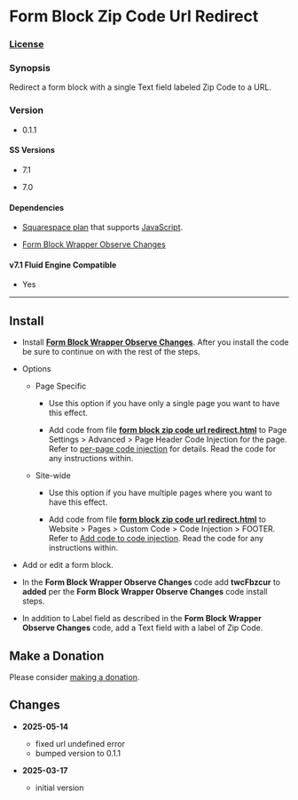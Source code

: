# Form Block Zip Code Url Redirect

### [License][1]

### Synopsis

Redirect a form block with a single Text field labeled Zip Code to a URL.

### Version

  * 0.1.1

#### SS Versions

  * 7.1
  
  * 7.0

#### Dependencies

  * [Squarespace plan][2] that supports [JavaScript][3].
  
  * [Form Block Wrapper Observe Changes][4]

#### v7.1 Fluid Engine Compatible

  * Yes

---

## Install

* Install **[Form Block Wrapper Observe Changes][5]**. After you install the
  code be sure to continue on with the rest of the steps.
  
* Options

  * Page Specific
  
    * Use this option if you have only a single page you want to have this
      effect.
      
    * Add code from file **[form block zip code url redirect.html][6]** to Page
      Settings > Advanced > Page Header Code Injection for the page. Refer to
      [per-page code injection][7] for details. Read the code for any
      instructions within.
      
  * Site-wide
  
    * Use this option if you have multiple pages where you want to have this
      effect.
      
    * Add code from file **[form block zip code url redirect.html][6]** to
      Website > Pages > Custom Code > Code Injection > FOOTER. Refer to [Add
      code to code injection][8]. Read the code for any instructions within.
      
* Add or edit a form block.

* In the **Form Block Wrapper Observe Changes** code add **twcFbzcur** to
  **added** per the **Form Block Wrapper Observe Changes** code install steps.
  
* In addition to Label field as described in the **Form Block Wrapper Observe
  Changes** code, add a Text field with a label of Zip Code.

## Make a Donation

Please consider [making a donation][9].

## Changes

* **2025-05-14**

  * fixed url undefined error
  * bumped version to 0.1.1
  
* **2025-03-17**

  * initial version

[1]: https://github.com/tomsWebConsulting/twcsl/blob/main/LICENSE.txt#L1
[2]: https://www.squarespace.com/pricing
[3]: https://en.wikipedia.org/wiki/JavaScript
[4]: https://github.com/tomsWebConsulting/twcsl/tree/main/Block/Form/Form%20Block%20Wrapper%20Observe%20Changes
[5]: https://github.com/tomsWebConsulting/twcsl/tree/main/Block/Form/Form%20Block%20Wrapper%20Observe%20Changes#form-block-wrapper-observe-changes
[6]: form%20block%20zip%20code%20url%20redirect.html#L1
[7]: https://support.squarespace.com/hc/en-us/articles/205815908-Using-code-injection#toc-per-page-code-injection
[8]: https://support.squarespace.com/hc/en-us/articles/205815908-Using-code-injection#toc-add-code-to-code-injection
[9]: https://github.com/tomsWebConsulting/twcsl#make-a-donation

